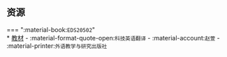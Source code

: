 ## 资源  
=== ":material-book:`EDS20502`"  
    * [教材](http://api.xtaoa.com/api/lanzou.php?url=https://cqu-openlib.lanzout.com/iHXWN28y7u0h&type=down) - :material-format-quote-open:`科技英语翻译` - :material-account:`赵萱` - :material-printer:`外语教学与研究出版社`  